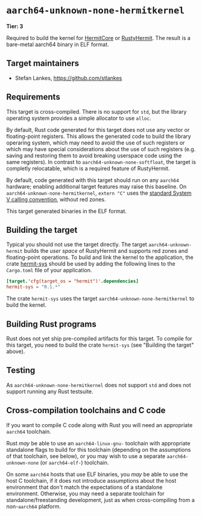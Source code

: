 # `aarch64-unknown-none-hermitkernel`

**Tier: 3**

Required to build the kernel for [HermitCore](https://github.com/hermitcore/hermit-playground)
or [RustyHermit](https://github.com/hermitcore/rusty-hermit).
The result is a bare-metal aarch64 binary in ELF format.

## Target maintainers

- Stefan Lankes, https://github.com/stlankes

## Requirements

This target is cross-compiled. There is no support for `std`, but the
library operating system provides a simple allocator to use `alloc`.

By default, Rust code generated for this target does not use any vector or
floating-point registers. This allows the generated code to build the library
operaring system, which may need to avoid the use of such
registers or which may have special considerations about the use of such
registers (e.g. saving and restoring them to avoid breaking userspace code
using the same registers). In contrast to `aarch64-unknown-none-softfloat`,
the target is completly relocatable, which is a required feature of RustyHermit.

By default, code generated with this target should run on any `aarch64`
hardware; enabling additional target features may raise this baseline.
On `aarch64-unknown-none-hermitkernel`, `extern "C"` uses the [standard System V calling
convention](https://github.com/ARM-software/abi-aa/releases/download/2021Q3/sysvabi64.pdf),
without red zones.

This target generated binaries in the ELF format.

## Building the target

Typical you should not use the target directly. The target `aarch64-unknown-hermit`
builds the _user space_ of RustyHermit and supports red zones and floating-point
operations.
To build and link the kernel to the application, the crate
[hermit-sys](https://github.com/hermitcore/rusty-hermit/tree/master/hermit-sys)
should be used by adding the following lines to the `Cargo.toml` file of
your application.

```toml
[target.'cfg(target_os = "hermit")'.dependencies]
hermit-sys = "0.1.*"
```

The crate `hermit-sys` uses the target `aarch64-unknown-none-hermitkernel`
to build the kernel.

## Building Rust programs

Rust does not yet ship pre-compiled artifacts for this target. To compile for
this target, you need to build the crate `hermit-sys` (see
"Building the target" above).

## Testing

As `aarch64-unknown-none-hermitkernel` does not support `std`
and does not support running any Rust testsuite.

## Cross-compilation toolchains and C code

If you want to compile C code along with Rust you will need an
appropriate `aarch64` toolchain.

Rust *may* be able to use an `aarch64-linux-gnu-` toolchain with appropriate
standalone flags to build for this toolchain (depending on the assumptions of
that toolchain, see below), or you may wish to use a separate
`aarch64-unknown-none` (or `aarch64-elf-`) toolchain.

On some `aarch64` hosts that use ELF binaries, you *may* be able to use the host
C toolchain, if it does not introduce assumptions about the host environment
that don't match the expectations of a standalone environment. Otherwise, you
may need a separate toolchain for standalone/freestanding development, just as
when cross-compiling from a non-`aarch64` platform.
